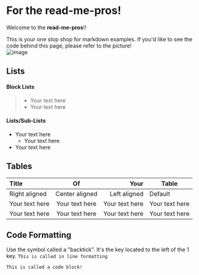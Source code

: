 # For the read-me-pros!
Welcome to the **read-me-pros**!! <br>

This is your one stop shop for markdown examples.  If you'd like to see the code behind this page, please refer to the picture! <br>
![image](https://github.com/michaellgans/holbertonschool-zero_day/assets/131380667/65aa848d-5584-43a5-aff4-1c9a1594304b)

## Lists
#### Block Lists
>- Your text here
>- Your text here

#### Lists/Sub-Lists
- Your text here
  - Your text here
- Your text here

## Tables
Title | Of | Your | Table
:--|:--:|--:|--
Right aligned | Center aligned | Left aligned | Default
Your text here | Your text here | Your text here | Your text here
Your text here | Your text here | Your text here | Your text here

## Code Formatting
Use the symbol called a "backtick".  It's the key located to the left of the 1 key.
`This is called in line formatting`
```
This is called a code block!
```
